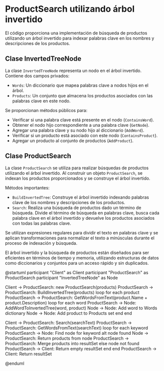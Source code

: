 # ProductSearch utilizando árbol invertido

El código proporciona una implementación de búsqueda de productos utilizando un árbol invertido para indexar palabras clave en los nombres y descripciones de los productos.

## Clase InvertedTreeNode

La clase `InvertedTreeNode` representa un nodo en el árbol invertido. Contiene dos campos privados:
- `Words`: Un diccionario que mapea palabras clave a nodos hijos en el árbol.
- `Products`: Un conjunto que almacena los productos asociados con las palabras clave en este nodo.

Se proporcionan métodos públicos para:
- Verificar si una palabra clave está presente en el nodo (`ContainsWord`).
- Obtener el nodo hijo correspondiente a una palabra clave (`GetNode`).
- Agregar una palabra clave y su nodo hijo al diccionario (`AddWord`).
- Verificar si un producto está asociado con este nodo (`ContainsProduct`).
- Agregar un producto al conjunto de productos (`AddProduct`).

## Clase ProductSearch

La clase `ProductSearch` se utiliza para realizar búsquedas de productos utilizando el árbol invertido. Al construir un objeto `ProductSearch`, se indexan los productos proporcionados y se construye el árbol invertido.

Métodos importantes:
- `BuildInvertedTree`: Construye el árbol invertido indexando palabras clave de los nombres y descripciones de los productos.
- `Search`: Realiza una búsqueda de productos dado un término de búsqueda. Divide el término de búsqueda en palabras clave, busca cada palabra clave en el árbol invertido y devuelve los productos asociados con todas las palabras clave.

Se utilizan expresiones regulares para dividir el texto en palabras clave y se aplican transformaciones para normalizar el texto a minúsculas durante el proceso de indexación y búsqueda.

El árbol invertido y la búsqueda de productos están diseñados para ser eficientes en términos de tiempo y memoria, utilizando estructuras de datos como diccionarios y conjuntos para un acceso rápido y sin duplicados.


@startuml
participant "Client" as Client
participant "ProductSearch" as ProductSearch
participant "InvertedTreeNode" as Node

Client -> ProductSearch: new ProductSearch(products)
ProductSearch -> ProductSearch: BuildInvertedTree(products)
loop for each product
    ProductSearch -> ProductSearch: GetWordsFromText(product.Name + product.Description)
    loop for each word
        ProductSearch -> Node: AddWordToInvertedTree(word, product)
        Node -> Node: Add word to Words dictionary
        Node -> Node: Add product to Products set
    end
end

Client -> ProductSearch: Search(searchText)
ProductSearch -> ProductSearch: GetWordsFromText(searchText)
loop for each keyword
    ProductSearch -> Node: Find node for keyword
    alt node found
        Node -> ProductSearch: Return products from node
        ProductSearch -> ProductSearch: Merge products into resultSet
    else node not found
        ProductSearch -> Client: Return empty resultSet
    end
end
ProductSearch -> Client: Return resultSet

@enduml
